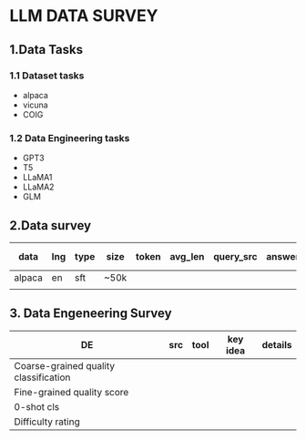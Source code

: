 # LLM DATA SURVEY
## 1.Data Tasks

### 1.1 Dataset tasks
- alpaca
- vicuna
- COIG

### 1.2 Data Engineering tasks
- GPT3
- T5
- LLaMA1
- LLaMA2
- GLM

## 2.Data survey

| data   | lng  | type | size | token | avg_len | query_src | answer_src | quality_human | quality_auto | Key idea | Details |
| ------ | ---- | ---- | ---- | ----- | ------- | --------- | ---------- | ------------- | ------------ | -------- | ------- |
| alpaca | en   | sft  | ~50k |       |         |           |            |               |              |          |         |
|        |      |      |      |       |         |           |            |               |              |          |         |


## 3. Data Engeneering Survey
| DE                                    | src  | tool | key idea | details |
| ------------------------------------- | ---- | ---- | -------- | ------- |
| Coarse-grained quality classification |      |      |          |         |
| Fine-grained quality score            |      |      |          |         |
| 0-shot cls                            |      |      |          |         |
| Difficulty rating                     |      |      |          |         |
